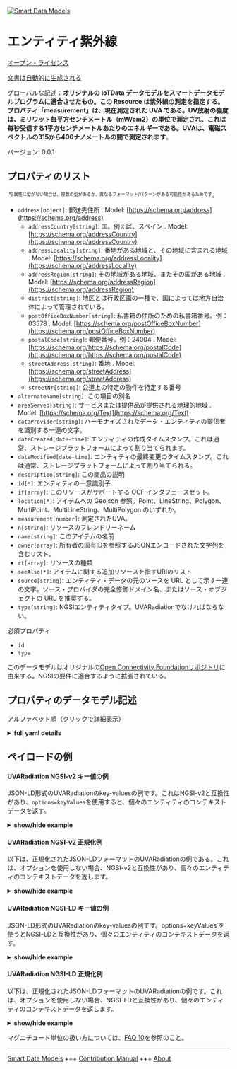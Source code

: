 <!-- 10-Header -->    
[![Smart Data Models](https://smartdatamodels.org/wp-content/uploads/2022/01/SmartDataModels_logo.png "Logo")](https://smartdatamodels.org)    
エンティティ紫外線    
=========<!-- /10-Header -->    
<!-- 15-License -->    
[オープン・ライセンス](https://github.com/smart-data-models//dataModel.OCF/blob/master/UVARadiation/LICENSE.md)    
[文書は自動的に生成される](https://docs.google.com/presentation/d/e/2PACX-1vTs-Ng5dIAwkg91oTTUdt8ua7woBXhPnwavZ0FxgR8BsAI_Ek3C5q97Nd94HS8KhP-r_quD4H0fgyt3/pub?start=false&loop=false&delayms=3000#slide=id.gb715ace035_0_60)    
<!-- /15-License -->    
<!-- 20-Description -->    
グローバルな記述：**オリジナルの IoTData データモデルをスマートデータモデルプログラムに適合させたもの。この Resource は紫外線の測定を指定する。プロパティ「measurement」は、現在測定された UVA である。UV放射の強度は、ミリワット毎平方センチメートル（mW/cm2）の単位で測定され、これは毎秒受信する1平方センチメートルあたりのエネルギーである。UVAは、電磁スペクトルの315から400ナノメートルの間で測定されます**。    
バージョン: 0.0.1    
<!-- /20-Description -->    
<!-- 30-PropertiesList -->    
## プロパティのリスト    
<sup><sub>[*] 属性に型がない場合は、複数の型があるか、異なるフォーマット/パターンがある可能性があるためです</sub></sup>。    
- `address[object]`: 郵送先住所  . Model: [https://schema.org/address](https://schema.org/address)	- `addressCountry[string]`: 国。例えば、スペイン  . Model: [https://schema.org/addressCountry](https://schema.org/addressCountry)    
	- `addressLocality[string]`: 番地がある地域と、その地域に含まれる地域  . Model: [https://schema.org/addressLocality](https://schema.org/addressLocality)    
	- `addressRegion[string]`: その地域がある地域、またその国がある地域  . Model: [https://schema.org/addressRegion](https://schema.org/addressRegion)    
	- `district[string]`: 地区とは行政区画の一種で、国によっては地方自治体によって管理されている。      
	- `postOfficeBoxNumber[string]`: 私書箱の住所のための私書箱番号。例：03578  . Model: [https://schema.org/postOfficeBoxNumber](https://schema.org/postOfficeBoxNumber)    
	- `postalCode[string]`: 郵便番号。例：24004  . Model: [https://schema.org/https://schema.org/postalCode](https://schema.org/https://schema.org/postalCode)    
	- `streetAddress[string]`: 番地  . Model: [https://schema.org/streetAddress](https://schema.org/streetAddress)    
	- `streetNr[string]`: 公道上の特定の物件を特定する番号      
- `alternateName[string]`: この項目の別名  - `areaServed[string]`: サービスまたは提供品が提供される地理的地域  . Model: [https://schema.org/Text](https://schema.org/Text)- `dataProvider[string]`: ハーモナイズされたデータ・エンティティの提供者を識別する一連の文字。  - `dateCreated[date-time]`: エンティティの作成タイムスタンプ。これは通常、ストレージプラットフォームによって割り当てられます。  - `dateModified[date-time]`: エンティティの最終変更のタイムスタンプ。これは通常、ストレージプラットフォームによって割り当てられる。  - `description[string]`: この商品の説明  - `id[*]`: エンティティの一意識別子  - `if[array]`: このリソースがサポートする OCF インタフェースセット。  - `location[*]`: アイテムへの Geojson 参照。Point、LineString、Polygon、MultiPoint、MultiLineString、MultiPolygon のいずれか。  - `measurement[number]`: 測定されたUVA。  - `n[string]`: リソースのフレンドリーネーム  - `name[string]`: このアイテムの名前  - `owner[array]`: 所有者の固有IDを参照するJSONエンコードされた文字列を含むリスト。  - `rt[array]`: リソースの種類  - `seeAlso[*]`: アイテムに関する追加リソースを指すURIのリスト  - `source[string]`: エンティティ・データの元のソースを URL として示す一連の文字。ソース・プロバイダの完全修飾ドメイン名、またはソース・オブジェクトの URL を推奨する。  - `type[string]`: NGSIエンティティタイプ。UVARadiationでなければならない。  <!-- /30-PropertiesList -->    
<!-- 35-RequiredProperties -->    
必須プロパティ    
- `id`  - `type`  <!-- /35-RequiredProperties -->    
<!-- 40-RequiredProperties -->    
このデータモデルはオリジナルの[Open Connectivity Foundationリポジトリ](https://github.com/openconnectivityfoundation/IoTDataModels)に由来する。NGSIの要件に適合するように拡張されている。    
<!-- /40-RequiredProperties -->    
<!-- 50-DataModelHeader -->    
## プロパティのデータモデル記述    
アルファベット順（クリックで詳細表示）    
<!-- /50-DataModelHeader -->    
<!-- 60-ModelYaml -->    
<details><summary><strong>full yaml details</strong></summary>      
```yaml    
UVARadiation:      
  description: Smart Data Models Program adaptation of the original IoTData data Models. This Resource specifies UV radiation measurement. The Property 'measurement' is the current measured UVA. The intensity of UV radiation is measured in the units of milliwatts per square centimeter (mW/cm2) which is energy per square centimeter received per second. UVA is measured between 315 and 400 nanometers in the electromagnetic spectrum.      
  properties:      
    address:      
      description: The mailing address      
      properties:      
        addressCountry:      
          description: 'The country. For example, Spain'      
          type: string      
          x-ngsi:      
            model: https://schema.org/addressCountry      
            type: Property      
        addressLocality:      
          description: 'The locality in which the street address is, and which is in the region'      
          type: string      
          x-ngsi:      
            model: https://schema.org/addressLocality      
            type: Property      
        addressRegion:      
          description: 'The region in which the locality is, and which is in the country'      
          type: string      
          x-ngsi:      
            model: https://schema.org/addressRegion      
            type: Property      
        district:      
          description: 'A district is a type of administrative division that, in some countries, is managed by the local government'      
          type: string      
          x-ngsi:      
            type: Property      
        postOfficeBoxNumber:      
          description: 'The post office box number for PO box addresses. For example, 03578'      
          type: string      
          x-ngsi:      
            model: https://schema.org/postOfficeBoxNumber      
            type: Property      
        postalCode:      
          description: 'The postal code. For example, 24004'      
          type: string      
          x-ngsi:      
            model: https://schema.org/https://schema.org/postalCode      
            type: Property      
        streetAddress:      
          description: The street address      
          type: string      
          x-ngsi:      
            model: https://schema.org/streetAddress      
            type: Property      
        streetNr:      
          description: Number identifying a specific property on a public street      
          type: string      
          x-ngsi:      
            type: Property      
      type: object      
      x-ngsi:      
        model: https://schema.org/address      
        type: Property      
    alternateName:      
      description: An alternative name for this item      
      type: string      
      x-ngsi:      
        type: Property      
    areaServed:      
      description: The geographic area where a service or offered item is provided      
      type: string      
      x-ngsi:      
        model: https://schema.org/Text      
        type: Property      
    dataProvider:      
      description: A sequence of characters identifying the provider of the harmonised data entity      
      type: string      
      x-ngsi:      
        type: Property      
    dateCreated:      
      description: Entity creation timestamp. This will usually be allocated by the storage platform      
      format: date-time      
      type: string      
      x-ngsi:      
        type: Property      
    dateModified:      
      description: Timestamp of the last modification of the entity. This will usually be allocated by the storage platform      
      format: date-time      
      type: string      
      x-ngsi:      
        type: Property      
    description:      
      description: A description of this item      
      type: string      
      x-ngsi:      
        type: Property      
    id:      
      anyOf:      
        - description: Identifier format of any NGSI entity      
          maxLength: 256      
          minLength: 1      
          pattern: ^[\w\-\.\{\}\$\+\*\[\]`|~^@!,:\\]+$      
          type: string      
          x-ngsi:      
            type: Property      
        - description: Identifier format of any NGSI entity      
          format: uri      
          type: string      
          x-ngsi:      
            type: Property      
      description: Unique identifier of the entity      
      x-ngsi:      
        type: Property      
    if:      
      description: The OCF Interface set supported by this Resource.      
      items:      
        enum:      
          - oic.if.s      
          - oic.if.baseline      
        type: string      
      minItems: 2      
      readOnly: true      
      type: array      
      uniqueItems: true      
      x-ngsi:      
        type: Property      
    location:      
      description: 'Geojson reference to the item. It can be Point, LineString, Polygon, MultiPoint, MultiLineString or MultiPolygon'      
      oneOf:      
        - description: Geojson reference to the item. Point      
          properties:      
            bbox:      
              items:      
                type: number      
              minItems: 4      
              type: array      
            coordinates:      
              items:      
                type: number      
              minItems: 2      
              type: array      
            type:      
              enum:      
                - Point      
              type: string      
          required:      
            - type      
            - coordinates      
          title: GeoJSON Point      
          type: object      
          x-ngsi:      
            type: GeoProperty      
        - description: Geojson reference to the item. LineString      
          properties:      
            bbox:      
              items:      
                type: number      
              minItems: 4      
              type: array      
            coordinates:      
              items:      
                items:      
                  type: number      
                minItems: 2      
                type: array      
              minItems: 2      
              type: array      
            type:      
              enum:      
                - LineString      
              type: string      
          required:      
            - type      
            - coordinates      
          title: GeoJSON LineString      
          type: object      
          x-ngsi:      
            type: GeoProperty      
        - description: Geojson reference to the item. Polygon      
          properties:      
            bbox:      
              items:      
                type: number      
              minItems: 4      
              type: array      
            coordinates:      
              items:      
                items:      
                  items:      
                    type: number      
                  minItems: 2      
                  type: array      
                minItems: 4      
                type: array      
              type: array      
            type:      
              enum:      
                - Polygon      
              type: string      
          required:      
            - type      
            - coordinates      
          title: GeoJSON Polygon      
          type: object      
          x-ngsi:      
            type: GeoProperty      
        - description: Geojson reference to the item. MultiPoint      
          properties:      
            bbox:      
              items:      
                type: number      
              minItems: 4      
              type: array      
            coordinates:      
              items:      
                items:      
                  type: number      
                minItems: 2      
                type: array      
              type: array      
            type:      
              enum:      
                - MultiPoint      
              type: string      
          required:      
            - type      
            - coordinates      
          title: GeoJSON MultiPoint      
          type: object      
          x-ngsi:      
            type: GeoProperty      
        - description: Geojson reference to the item. MultiLineString      
          properties:      
            bbox:      
              items:      
                type: number      
              minItems: 4      
              type: array      
            coordinates:      
              items:      
                items:      
                  items:      
                    type: number      
                  minItems: 2      
                  type: array      
                minItems: 2      
                type: array      
              type: array      
            type:      
              enum:      
                - MultiLineString      
              type: string      
          required:      
            - type      
            - coordinates      
          title: GeoJSON MultiLineString      
          type: object      
          x-ngsi:      
            type: GeoProperty      
        - description: Geojson reference to the item. MultiLineString      
          properties:      
            bbox:      
              items:      
                type: number      
              minItems: 4      
              type: array      
            coordinates:      
              items:      
                items:      
                  items:      
                    items:      
                      type: number      
                    minItems: 2      
                    type: array      
                  minItems: 4      
                  type: array      
                type: array      
              type: array      
            type:      
              enum:      
                - MultiPolygon      
              type: string      
          required:      
            - type      
            - coordinates      
          title: GeoJSON MultiPolygon      
          type: object      
          x-ngsi:      
            type: GeoProperty      
      x-ngsi:      
        type: GeoProperty      
    measurement:      
      description: The measured UVA.      
      minimum: 0      
      readOnly: true      
      type: number      
      x-ngsi:      
        type: Property      
    n:      
      description: Friendly name of the Resource      
      maxLength: 64      
      readOnly: true      
      type: string      
      x-ngsi:      
        type: Property      
    name:      
      description: The name of this item      
      type: string      
      x-ngsi:      
        type: Property      
    owner:      
      description: A List containing a JSON encoded sequence of characters referencing the unique Ids of the owner(s)      
      items:      
        anyOf:      
          - description: Identifier format of any NGSI entity      
            maxLength: 256      
            minLength: 1      
            pattern: ^[\w\-\.\{\}\$\+\*\[\]`|~^@!,:\\]+$      
            type: string      
            x-ngsi:      
              type: Property      
          - description: Identifier format of any NGSI entity      
            format: uri      
            type: string      
            x-ngsi:      
              type: Property      
        description: Unique identifier of the entity      
        x-ngsi:      
          type: Property      
      type: array      
      x-ngsi:      
        type: Property      
    rt:      
      description: The Resource Type.      
      items:      
        enum:      
          - oic.r.sensor.radiation.uva      
        maxLength: 64      
        type: string      
      minItems: 1      
      readOnly: true      
      type: array      
      uniqueItems: true      
      x-ngsi:      
        type: Property      
    seeAlso:      
      description: list of uri pointing to additional resources about the item      
      oneOf:      
        - items:      
            format: uri      
            type: string      
          minItems: 1      
          type: array      
        - format: uri      
          type: string      
      x-ngsi:      
        type: Property      
    source:      
      description: 'A sequence of characters giving the original source of the entity data as a URL. Recommended to be the fully qualified domain name of the source provider, or the URL to the source object'      
      type: string      
      x-ngsi:      
        type: Property      
    type:      
      description: NGSI entity type. It has to be UVARadiation      
      enum:      
        - UVARadiation      
      type: string      
      x-ngsi:      
        type: Property      
  required:      
    - id      
    - type      
  type: object      
  x-derived-from: https://github.com/OpenInterConnect/IoTDataModels/blob/master/UVARadiationResURI.swagger.json      
  x-disclaimer: 'Redistribution and use in source and binary forms, with or without modification, are permitted  provided that the license conditions are met. Copyleft (c) 2022 Contributors to Smart Data Models Program'      
  x-license-url: https://github.com/smart-data-models/dataModel.OCF/blob/master/UVARadiation/LICENSE.md      
  x-model-schema: https://smart-data-models.github.io/dataModel.IoTDataModels/UVARadiation/schema.json      
  x-model-tags: OCF      
  x-version: 0.0.1      
```    
</details>      
<!-- /60-ModelYaml -->    
<!-- 70-MiddleNotes -->    
<!-- /70-MiddleNotes -->    
<!-- 80-Examples -->    
## ペイロードの例    
#### UVARadiation NGSI-v2 キー値の例    
JSON-LD形式のUVARadiationのkey-valuesの例です。これはNGSI-v2と互換性があり、`options=keyValues`を使用すると、個々のエンティティのコンテキストデータを返す。    
<details><summary><strong>show/hide example</strong></summary>      
```json  
{  
  "id": "urn:ngsi-ld:UVARadiation:id:TOWY:13263480",  
  "dateCreated": "1994-09-13T19:03:24Z",  
  "dateModified": "1999-01-09T03:06:34Z",  
  "source": "Best explain fine play late. Home writer election we mother all.",  
  "name": "Practice since low expect tree compare messa",  
  "alternateName": "Group give find. Standard trial two sit",  
  "description": "Race model single name black. Forward act else everything production school age per. Small entire according similar food child. Visit read wonder source personal fast dark.",  
  "dataProvider": "Road l",  
  "owner": [  
    "urn:ngsi-ld:UVARadiation:items:UCPL:14802457",  
    "urn:ngsi-ld:UVARadiation:items:QLYI:61301922"  
  ],  
  "seeAlso": [  
    "urn:ngsi-ld:UVARadiation:items:XQUJ:21897202"  
  ],  
  "location": {  
    "type": "Point",  
    "coordinates": [  
      -45.624785,  
      1.262295  
    ]  
  },  
  "address": {  
    "streetAddress": "Film single member detail sometime",  
    "addressLocality": "Concern all forget half. Property recently return stage event finish shake. Set how task south.",  
    "addressRegion": "Happy nature population. City receive contain you bring care.",  
    "addressCountry": "You without top nor computer. Beat three word age standard American right.",  
    "postalCode": "Fish good pass organization rich into nature suddenly. Same seven make may base put.",  
    "postOfficeBoxNumber": "Capital beat single. Sell address system none thought identify rock walk. Decision through some onto.",  
    "streetNr": "Month question detail idea from join admit. At laugh item beat amount off pass.",  
    "district": "Whole word stage. Every cold walk within"  
  },  
  "areaServed": "None why else. Skill measure under season. Positive view radio well ground should. Government seven American red.",  
  "rt": [  
    "oic.r.sensor.radiation.uva"  
  ],  
  "measurement": 80.2,  
  "n": "Show town everyt",  
  "if": [  
    "oic.if.s",  
    "oic.if.baseline"  
  ],  
  "type": "UVARadiation"  
}  
```  
</details>    
#### UVARadiation NGSI-v2 正規化例    
以下は、正規化されたJSON-LDフォーマットのUVARadiationの例である。これは、オプションを使用しない場合、NGSI-v2と互換性があり、個々のエンティティのコンテキストデータを返します。    
<details><summary><strong>show/hide example</strong></summary>      
```json  
{  
  "id": "urn:ngsi-ld:UVARadiation:id:TOWY:13263480",  
  "dateCreated": {  
    "type": "DateTime",  
    "value": "1994-09-13T19:03:24Z"  
  },  
  "dateModified": {  
    "type": "DateTime",  
    "value": "1999-01-09T03:06:34Z"  
  },  
  "source": {  
    "type": "Text",  
    "value": "Best explain fine play late. Home writer election we mother all."  
  },  
  "name": {  
    "type": "Text",  
    "value": "Practice since low expect tree compare messa"  
  },  
  "alternateName": {  
    "type": "Text",  
    "value": "Group give find. Standard trial two sit"  
  },  
  "description": {  
    "type": "Text",  
    "value": "Race model single name black. Forward act else everything production school age per. Small entire according similar food child. Visit read wonder source personal fast dark."  
  },  
  "dataProvider": {  
    "type": "Text",  
    "value": "Road l"  
  },  
  "owner": {  
    "type": "StructuredValue",  
    "value": [  
      "urn:ngsi-ld:UVARadiation:items:UCPL:14802457",  
      "urn:ngsi-ld:UVARadiation:items:QLYI:61301922"  
    ]  
  },  
  "seeAlso": {  
    "type": "StructuredValue",  
    "value": [  
      "urn:ngsi-ld:UVARadiation:items:XQUJ:21897202"  
    ]  
  },  
  "location": {  
    "type": "geo:json",  
    "value": {  
      "type": "Point",  
      "coordinates": [  
        -45.624785,  
        1.262295  
      ]  
    }  
  },  
  "address": {  
    "type": "StructuredValue",  
    "value": {  
      "streetAddress": "Film single member detail sometime",  
      "addressLocality": "Concern all forget half. Property recently return stage event finish shake. Set how task south.",  
      "addressRegion": "Happy nature population. City receive contain you bring care.",  
      "addressCountry": "You without top nor computer. Beat three word age standard American right.",  
      "postalCode": "Fish good pass organization rich into nature suddenly. Same seven make may base put.",  
      "postOfficeBoxNumber": "Capital beat single. Sell address system none thought identify rock walk. Decision through some onto.",  
      "streetNr": "Month question detail idea from join admit. At laugh item beat amount off pass.",  
      "district": "Whole word stage. Every cold walk within"  
    }  
  },  
  "areaServed": {  
    "type": "Text",  
    "value": "None why else. Skill measure under season. Positive view radio well ground should. Government seven American red."  
  },  
  "rt": {  
    "type": "StructuredValue",  
    "value": [  
      "oic.r.sensor.radiation.uva"  
    ]  
  },  
  "measurement": {  
    "type": "Number",  
    "value": 80.2  
  },  
  "n": {  
    "type": "Text",  
    "value": "Show town everyt"  
  },  
  "if": {  
    "type": "StructuredValue",  
    "value": [  
      "oic.if.s",  
      "oic.if.baseline"  
    ]  
  },  
  "type": "UVARadiation"  
}  
```  
</details>    
#### UVARadiation NGSI-LD キー値の例    
JSON-LD形式のUVARadiationのkey-valuesの例です。options=keyValues`を使うとNGSI-LDと互換性があり、個々のエンティティのコンテキストデータを返す。    
<details><summary><strong>show/hide example</strong></summary>      
```json  
{  
  "id": "urn:ngsi-ld:UVARadiation:id:TOWY:13263480",  
  "dateCreated": "1994-09-13T19:03:24Z",  
  "dateModified": "1999-01-09T03:06:34Z",  
  "source": "Best explain fine play late. Home writer election we mother all.",  
  "name": "Practice since low expect tree compare messa",  
  "alternateName": "Group give find. Standard trial two sit",  
  "description": "Race model single name black. Forward act else everything production school age per. Small entire according similar food child. Visit read wonder source personal fast dark.",  
  "dataProvider": "Road l",  
  "owner": [  
    "urn:ngsi-ld:UVARadiation:items:UCPL:14802457",  
    "urn:ngsi-ld:UVARadiation:items:QLYI:61301922"  
  ],  
  "seeAlso": [  
    "urn:ngsi-ld:UVARadiation:items:XQUJ:21897202"  
  ],  
  "location": {  
    "type": "Point",  
    "coordinates": [  
      -45.624785,  
      1.262295  
    ]  
  },  
  "address": {  
    "streetAddress": "Film single member detail sometime",  
    "addressLocality": "Concern all forget half. Property recently return stage event finish shake. Set how task south.",  
    "addressRegion": "Happy nature population. City receive contain you bring care.",  
    "addressCountry": "You without top nor computer. Beat three word age standard American right.",  
    "postalCode": "Fish good pass organization rich into nature suddenly. Same seven make may base put.",  
    "postOfficeBoxNumber": "Capital beat single. Sell address system none thought identify rock walk. Decision through some onto.",  
    "streetNr": "Month question detail idea from join admit. At laugh item beat amount off pass.",  
    "district": "Whole word stage. Every cold walk within"  
  },  
  "areaServed": "None why else. Skill measure under season. Positive view radio well ground should. Government seven American red.",  
  "rt": [  
    "oic.r.sensor.radiation.uva"  
  ],  
  "measurement": 80.2,  
  "n": "Show town everyt",  
  "if": [  
    "oic.if.s",  
    "oic.if.baseline"  
  ],  
  "type": "UVARadiation",  
  "@context": [  
    "https://smartdatamodels.org/context.jsonld"  
  ]  
}  
```  
</details>    
#### UVARadiation NGSI-LD 正規化例    
以下は、正規化されたJSON-LDフォーマットのUVARadiationの例です。これは、オプションを使用しない場合、NGSI-LDと互換性があり、個々のエンティティのコンテキストデータを返します。    
<details><summary><strong>show/hide example</strong></summary>      
```json  
{  
    "id": "urn:ngsi-ld:UVARadiation:id:TOWY:13263480",  
    "dateCreated": {  
        "type": "Property",  
        "value": {  
            "@type": "DateTime",  
            "@value": "1994-09-13T19:03:24Z"  
        }  
    },  
    "dateModified": {  
        "type": "Property",  
        "value": {  
            "@type": "DateTime",  
            "@value": "1999-01-09T03:06:34Z"  
        }  
    },  
    "source": {  
        "type": "Property",  
        "value": "Best explain fine play late. Home writer election we mother all."  
    },  
    "name": {  
        "type": "Property",  
        "value": "Practice since low expect tree compare messa"  
    },  
    "alternateName": {  
        "type": "Property",  
        "value": "Group give find. Standard trial two sit"  
    },  
    "description": {  
        "type": "Property",  
        "value": "Race model single name black. Forward act else everything production school age per. Small entire according similar food child. Visit read wonder source personal fast dark."  
    },  
    "dataProvider": {  
        "type": "Property",  
        "value": "Road l"  
    },  
    "owner": {  
        "type": "Property",  
        "value": [  
            "urn:ngsi-ld:UVARadiation:items:UCPL:14802457",  
            "urn:ngsi-ld:UVARadiation:items:QLYI:61301922"  
        ]  
    },  
    "seeAlso": {  
        "type": "Property",  
        "value": [  
            "urn:ngsi-ld:UVARadiation:items:XQUJ:21897202"  
        ]  
    },  
    "location": {  
        "type": "GeoProperty",  
        "value": {  
            "type": "Point",  
            "coordinates": [  
                -45.624785,  
                1.262295  
            ]  
        }  
    },  
    "address": {  
        "type": "Property",  
        "value": {  
            "streetAddress": "Film single member detail sometime",  
            "addressLocality": "Concern all forget half. Property recently return stage event finish shake. Set how task south.",  
            "addressRegion": "Happy nature population. City receive contain you bring care.",  
            "addressCountry": "You without top nor computer. Beat three word age standard American right.",  
            "postalCode": "Fish good pass organization rich into nature suddenly. Same seven make may base put.",  
            "postOfficeBoxNumber": "Capital beat single. Sell address system none thought identify rock walk. Decision through some onto.",  
            "streetNr": "Month question detail idea from join admit. At laugh item beat amount off pass.",  
            "district": "Whole word stage. Every cold walk within"  
        }  
    },  
    "areaServed": {  
        "type": "Property",  
        "value": "None why else. Skill measure under season. Positive view radio well ground should. Government seven American red."  
    },  
    "rt": {  
        "type": "Property",  
        "value": [  
            "oic.r.sensor.radiation.uva"  
        ]  
    },  
    "measurement": {  
        "type": "Property",  
        "value": 80.2  
    },  
    "n": {  
        "type": "Property",  
        "value": "Show town everyt"  
    },  
    "if": {  
        "type": "Property",  
        "value": [  
            "oic.if.s",  
            "oic.if.baseline"  
        ]  
    },  
    "type": "UVARadiation",  
    "@context": [  
        "https://smartdatamodels.org/context.jsonld"  
    ]  
}  
```  
</details><!-- /80-Examples -->    
<!-- 90-FooterNotes -->    
<!-- /90-FooterNotes -->    
<!-- 95-Units -->    
マグニチュード単位の扱い方については、[FAQ 10](https://smartdatamodels.org/index.php/faqs/)を参照のこと。    
<!-- /95-Units -->    
<!-- 97-LastFooter -->    
---    
[Smart Data Models](https://smartdatamodels.org) +++ [Contribution Manual](https://bit.ly/contribution_manual) +++ [About](https://bit.ly/Introduction_SDM)<!-- /97-LastFooter -->    
